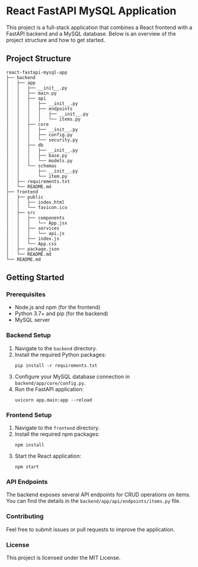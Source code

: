# React FastAPI MySQL Application

This project is a full-stack application that combines a React frontend with a FastAPI backend and a MySQL database. Below is an overview of the project structure and how to get started.

## Project Structure

```
react-fastapi-mysql-app
├── backend
│   ├── app
│   │   ├── __init__.py
│   │   ├── main.py
│   │   ├── api
│   │   │   ├── __init__.py
│   │   │   ├── endpoints
│   │   │   │   ├── __init__.py
│   │   │   │   └── items.py
│   │   ├── core
│   │   │   ├── __init__.py
│   │   │   ├── config.py
│   │   │   └── security.py
│   │   ├── db
│   │   │   ├── __init__.py
│   │   │   ├── base.py
│   │   │   └── models.py
│   │   └── schemas
│   │       ├── __init__.py
│   │       └── item.py
│   ├── requirements.txt
│   └── README.md
├── frontend
│   ├── public
│   │   ├── index.html
│   │   └── favicon.ico
│   ├── src
│   │   ├── components
│   │   │   └── App.jsx
│   │   ├── services
│   │   │   └── api.js
│   │   ├── index.js
│   │   └── App.css
│   ├── package.json
│   └── README.md
└── README.md
```

## Getting Started

### Prerequisites

- Node.js and npm (for the frontend)
- Python 3.7+ and pip (for the backend)
- MySQL server

### Backend Setup

1. Navigate to the `backend` directory.
2. Install the required Python packages:
   ```
   pip install -r requirements.txt
   ```
3. Configure your MySQL database connection in `backend/app/core/config.py`.
4. Run the FastAPI application:
   ```
   uvicorn app.main:app --reload
   ```

### Frontend Setup

1. Navigate to the `frontend` directory.
2. Install the required npm packages:
   ```
   npm install
   ```
3. Start the React application:
   ```
   npm start
   ```

### API Endpoints

The backend exposes several API endpoints for CRUD operations on items. You can find the details in the `backend/app/api/endpoints/items.py` file.

### Contributing

Feel free to submit issues or pull requests to improve the application.

### License

This project is licensed under the MIT License.
